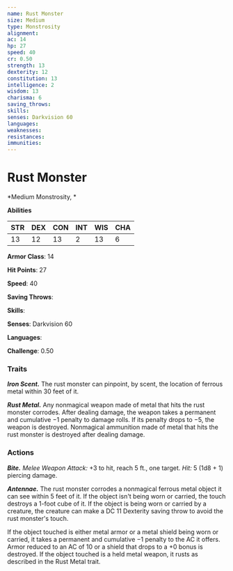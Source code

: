 ```yaml
---
name: Rust Monster
size: Medium
type: Monstrosity
alignment: 
ac: 14
hp: 27
speed: 40
cr: 0.50
strength: 13
dexterity: 12
constitution: 13
intelligence: 2
wisdom: 13
charisma: 6
saving_throws: 
skills: 
senses: Darkvision 60
languages: 
weaknesses:
resistances:
immunities:
---
```


# Rust Monster

*Medium Monstrosity, *

**Abilities**

| STR | DEX | CON | INT | WIS | CHA |
| --- | --- | --- | --- | --- | --- |
| 13 | 12 | 13 | 2 | 13 | 6 |

**Armor Class**: 14

**Hit Points**: 27

**Speed**: 40

**Saving Throws**: 

**Skills**: 

**Senses**: Darkvision 60

**Languages**: 

**Challenge**: 0.50


### Traits
***Iron Scent.*** The rust monster can pinpoint, by scent, the location of ferrous metal within 30 feet of it.

***Rust Metal.*** Any nonmagical weapon made of metal that hits the rust monster corrodes. After dealing damage, the weapon takes a permanent and cumulative −1 penalty to damage rolls. If its penalty drops to −5, the weapon is destroyed. Nonmagical ammunition made of metal that hits the rust monster is destroyed after dealing damage.

### Actions
***Bite.*** *Melee Weapon Attack:* +3 to hit, reach 5 ft., one target. *Hit:* 5 (1d8 + 1) piercing damage.

***Antennae.*** The rust monster corrodes a nonmagical ferrous metal object it can see within 5 feet of it. If the object isn't being worn or carried, the touch destroys a 1-foot cube of it. If the object is being worn or carried by a creature, the creature can make a DC 11 Dexterity saving throw to avoid the rust monster's touch.

If the object touched is either metal armor or a metal shield being worn or carried, it takes a permanent and cumulative −1 penalty to the AC it offers. Armor reduced to an AC of 10 or a shield that drops to a +0 bonus is destroyed. If the object touched is a held metal weapon, it rusts as described in the Rust Metal trait.
